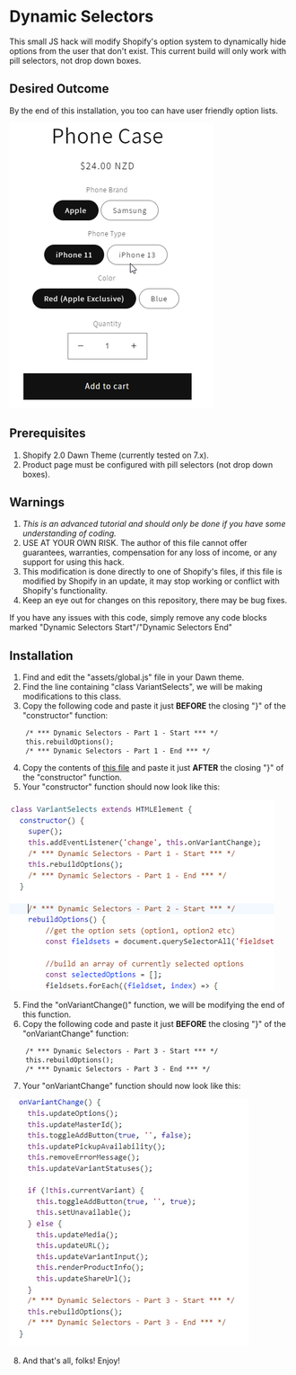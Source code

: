 # Dynamic Selectors
This small JS hack will modify Shopify's option system to dynamically hide options from the user that don't exist. This current build will only work with pill selectors, not drop down boxes.

## Desired Outcome
By the end of this installation, you too can have user friendly option lists.

![Dynamic Selectors in action](/dynamic-selectors.gif?v=5)

## Prerequisites
1. Shopify 2.0 Dawn Theme (currently tested on 7.x).
2. Product page must be configured with pill selectors (not drop down boxes).

## Warnings
1. *This is an advanced tutorial and should only be done if you have some understanding of coding.* 
2. USE AT YOUR OWN RISK. The author of this file cannot offer guarantees, warranties, compensation for any loss of income, or any support for using this hack.
3. This modification is done directly to one of Shopify's files, if this file is modified by Shopify in an update, it may stop working or conflict with Shopify's functionality.
4. Keep an eye out for changes on this repository, there may be bug fixes.

If you have any issues with this code, simply remove any code blocks marked "Dynamic Selectors Start"/"Dynamic Selectors End"

## Installation
1. Find and edit the "assets/global.js" file in your Dawn theme.
2. Find the line containing "class VariantSelects", we will be making modifications to this class.
3. Copy the following code and paste it just **BEFORE** the closing "}" of the "constructor" function:

```
    /* *** Dynamic Selectors - Part 1 - Start *** */
    this.rebuildOptions();
    /* *** Dynamic Selectors - Part 1 - End *** */
```

4. Copy the contents of [this file](/global-modify-step-2.js) and paste it just **AFTER** the closing "}" of the "constructor" function.
5. Your "constructor" function should now look like this:

![Step 1 & 2](/dynamic-selectors-step-1-2.png)

5. Find the "onVariantChange()" function, we will be modifying the end of this function.
6. Copy the following code and paste it just **BEFORE** the closing "}" of the "onVariantChange" function:

```
    /* *** Dynamic Selectors - Part 3 - Start *** */
    this.rebuildOptions();
    /* *** Dynamic Selectors - Part 3 - End *** */
```

7. Your "onVariantChange" function should now look like this:

![Step 3](/dynamic-selectors-step-3.png)

8. And that's all, folks! Enjoy!

